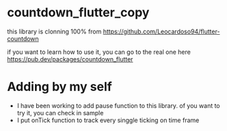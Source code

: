 # countdown_flutter_copy

this library is clonning 100% from https://github.com/Leocardoso94/flutter-countdown

if you want to learn how to use it, you can go to the real one here https://pub.dev/packages/countdown_flutter

# Adding by my self

- I have been working to add pause function to this library. of you want to try it, you can check in sample
- I put onTick function to track every singgle ticking on time frame




